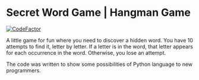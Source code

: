 # Secret Word Game | Hangman Game

[![CodeFactor](https://www.codefactor.io/repository/github/valbou/secret_word_game/badge)](https://www.codefactor.io/repository/github/valbou/secret_word_game)

A little game for fun where you need to discover a hidden word.
You have 10 attempts to find it, letter by letter.
If a letter is in the word, that letter appears for each occurrence in the word.
Otherwise, you lose an attempt.

The code was written to show some possibilities of Python language to new programmers.
